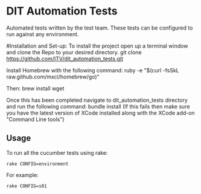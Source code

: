 # DIT Automation Tests

Automated tests written by the test team. These tests can be configured to run against any environment. 

#Installation and Set-up: 
To install the project open up a terminal window and clone the Repo to your desired directory. 
    git clone https://github.com/ITV/dit_automation_tests.git

Install Homebrew with the following command: 
    ruby -e "$(curl -fsSkL raw.github.com/mxcl/homebrew/go)"

Then: 
    brew install wget

Once this has been completed navigate to dit_automation_tests directory and run the following command:
    bundle install
(If this fails then make sure you have the latest version of XCode installed along with the XCode add-on "Command Line tools")


## Usage
To run all the cucumber tests using rake:

    rake CONFIG=environment

For example:

    rake CONFIG=s01

